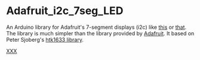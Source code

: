 # Adafruit_i2c_7seg_LED
An Arduino library for Adafruit's 7-segment displays (i2c) like
[this](https://www.adafruit.com/products/879) or
[that](https://www.adafruit.com/products/1269). The library is much simpler
than the library provided by
[Adafruit](https://github.com/adafruit/Adafruit-LED-Backpack-Library). It based
on Peter Sjoberg's  [htk1633 library](https://github.com/lpaseen/ht16k33).

[XXX](/lpaseen/ht16k33)
